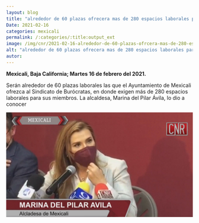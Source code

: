 ```yaml
---
layout: blog
title: "alrededor de 60 plazas ofrecera mas de 280 espacios laborales para sus miembros"
Date: 2021-02-16
categories: mexicali
permalink: /:categories/:title:output_ext
image: /img/cnr/2021-02-16-alrededor-de-60-plazas-ofrcera-mas-de-280-espacios.jpg
alt: "alrededor de 60 plazas ofrecera mas de 280 espacios laborales para sus miembros"
autor:
---
```


**Mexicali, Baja California; Martes 16 de febrero del 2021.** 

Serán alrededor de 60 plazas laborales las que el Ayuntamiento de Mexicali ofrezca al Sindicato de Burócratas, en donde exigen más de 280 espacios laborales para sus miembros. La alcaldesa, Marina del Pilar Ávila, lo dio a conocer


<div id="carouselExampleSlidesOnly" class="carousel slide" data-ride="carousel">
  <div class="carousel-inner">
    <div class="carousel-item active">
       <img class="d-block w-100" src="/img/cnr/2021-02-16-alrededor-de-60-plazas-ofrcera-mas-de-280-espacios.jpg" loading="lazy"  alt="alrededor de 60 plazas ofrecera mas de 280 espacios laborales para sus miembros">
    </div>
  </div>
</div>